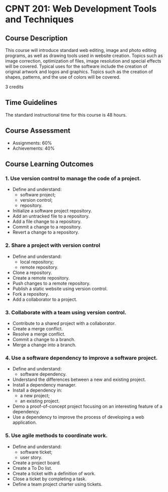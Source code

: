 # CPNT 201: Web Development Tools and Techniques 
## Course Description
This course will introduce standard web editing, image and photo editing programs, as well as drawing tools used in website creation. Topics such as image correction, optimization of files, image resolution and special effects will be covered. Typical uses for the software include the creation of original artwork and logos and graphics. Topics such as the creation of shapes, patterns, and the use of colors will be covered.

3 credits

## Time Guidelines
The standard instructional time for this course is 48 hours.

## Course Assessment
- Assignments: 60%
- Achievements: 40%

## Course Learning Outcomes
### 1. Use version control to manage the code of a project.
- Define and understand:
    - software project;
    - version control;
    - repository.
- Initialize a software project repository.
- Add an untracked file to a repository.
- Add a file change to a repository.
- Commit a change to a repository.
- Revert a change to a repository.

### 2. Share a project with version control
- Define and understand:
    - local repository;
    - remote repository.
- Clone a repository.
- Create a remote repository.
- Push changes to a remote repository.
- Publish a static website using version control.
- Fork a repository.
- Add a collaborator to a project.

### 3. Collaborate with a team using version control.
- Contribute to a shared project with a collaborator.
- Create a merge conflict.
- Resolve a merge conflict.
- Commit a change to a branch.
- Merge a change into a branch.

### 4. Use a software dependency to improve a software project.
- Define and understand:
    - software dependency.
- Understand the differences between a new and existing project.
- Install a dependency manager.
- Install a dependency in:
    - a new project;
    - an existing project.
- Demo a proof-of-concept project focusing on an interesting feature of a dependency.
- Use a dependency to improve the process of developing a web application.

### 5. Use agile methods to coordinate work.
- Define and understand:
    - software ticket;
    - user story.
- Create a project board.
- Create a To Do list.
- Create a ticket with a definition of work.
- Close a ticket by completing a task.
- Define a team project charter using tickets.